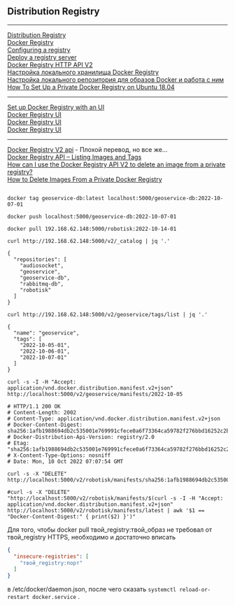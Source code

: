 ## Distribution Registry    
---    

[Distribution Registry](https://hub.docker.com/_/registry)      
[Docker Registry](https://docs.docker.com/registry/)      
[Configuring a registry](https://docs.docker.com/registry/configuration/)     
[Deploy a registry server](https://docs.docker.com/registry/deploying/)      
[Docker Registry HTTP API V2](https://docs.docker.com/registry/spec/api/)    
[Настройка локального хранилища Docker Registry](https://winitpro.ru/index.php/2021/03/03/nastrojka-lokalnogo-docker-registry/)     
[Настройка локального репозитория для образов Docker и работа с ним](https://www.dmosk.ru/miniinstruktions.php?mini=docker-local-repo)       
[How To Set Up a Private Docker Registry on Ubuntu 18.04](https://www.digitalocean.com/community/tutorials/how-to-set-up-a-private-docker-registry-on-ubuntu-18-04)     

---    
[Set up Docker Registry with an UI](https://medium.com/open-devops-academy/set-up-docker-registry-and-a-docker-regui-8340bb287276)     
[Docker Registry UI](https://hub.docker.com/r/joxit/docker-registry-ui)      
[Docker Registry UI](https://github.com/Joxit/docker-registry-ui)    
[Docker Registry UI](https://joxit.dev/docker-registry-ui/)    

---     

[Docker Registry V2 api](https://russianblogs.com/article/84741139528/) - Плохой перевод, но все же...    
[Docker Registry API – Listing Images and Tags](https://www.baeldung.com/ops/docker-registry-api-list-images-tags)      
[How can I use the Docker Registry API V2 to delete an image from a private registry?](https://stackoverflow.com/questions/37033055/how-can-i-use-the-docker-registry-api-v2-to-delete-an-image-from-a-private-regis)      
[How to Delete Images From a Private Docker Registry](https://azizunsal.github.io/blog/post/delete-images-from-private-docker-registry/)    


```shell

docker tag geoservice-db:latest localhost:5000/geoservice-db:2022-10-07-01

docker push localhost:5000/geoservice-db:2022-10-07-01

docker pull 192.168.62.148:5000/robotisk:2022-10-14-01

```   

```shell
curl http://192.168.62.148:5000/v2/_catalog | jq '.'     

{
  "repositories": [
    "audiosocket",
    "geoservice",
    "geoservice-db",
    "rabbitmq-db",
    "robotisk"
  ]
}

curl http://192.168.62.148:5000/v2/geoservice/tags/list | jq '.'

{
  "name": "geoservice",
  "tags": [
    "2022-10-05-01",
    "2022-10-06-01",
    "2022-10-07-01"
  ]
}

curl -s -I -H "Accept: application/vnd.docker.distribution.manifest.v2+json" http://localhost:5000/v2/geoservice/manifests/2022-10-05

# HTTP/1.1 200 OK
# Content-Length: 2002
# Content-Type: application/vnd.docker.distribution.manifest.v2+json
# Docker-Content-Digest: sha256:1afb1988694db2c535001e769991cfece0a6f73364ca59782f276bbd16252c2b
# Docker-Distribution-Api-Version: registry/2.0
# Etag: "sha256:1afb1988694db2c535001e769991cfece0a6f73364ca59782f276bbd16252c2b"
# X-Content-Type-Options: nosniff
# Date: Mon, 10 Oct 2022 07:07:54 GMT

curl -s -X "DELETE" http://localhost:5000/v2/robotisk/manifests/sha256:1afb1988694db2c535001e769991cfece0a6f73364ca59782f276bbd16252c2b

#curl -s -X "DELETE" "http://localhost:5000/v2/robotisk/manifests/$(curl -s -I -H "Accept: application/vnd.docker.distribution.manifest.v2+json" http://localhost:5000/v2/robotisk/manifests/latest | awk '$1 == "Docker-Content-Digest:" { print($2) }')"
```

Для того, чтобы docker pull твой_registry:твой_образ не требовал от твой_registry HTTPS, необходимо и достаточно вписать   

```json
{
  "insecure-registries": [
    "твой_registry:порт"
  ]
}
```    

в /etc/docker/daemon.json, после чего сказать ```systemctl reload-or-restart docker.service``` .   
